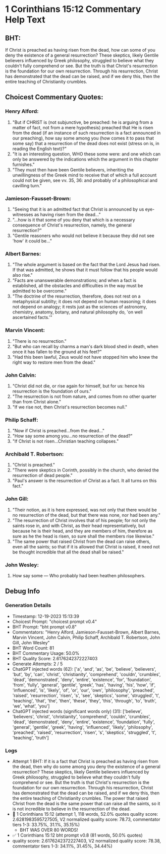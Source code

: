# 1 Corinthians 15:12 Commentary Help Text

## BHT:
If Christ is preached as having risen from the dead, how can some of you deny the existence of a general resurrection? These skeptics, likely Gentile believers influenced by Greek philosophy, struggled to believe what they couldn't fully comprehend or see. But the truth is that Christ's resurrection is the foundation for our own resurrection. Through his resurrection, Christ has demonstrated that the dead can be raised, and if we deny this, then the entire teaching of Christianity crumbles.

## Choicest Commentary Quotes:
### Henry Alford:
1. "But if CHRIST is (not subjunctive, be preached: he is arguing from a matter of fact, not from a mere hypothesis) preached that He is risen from the dead (if an instance of such resurrection is a fact announced in our preaching), how say some among you (how comes it to pass that some say) that a resurrection of the dead does not exist (stress on is, in reading the English text)?"
2. "It is an interesting question, WHO these some were: and one which can only be answered by the indications which the argument in this chapter furnishes."
3. "They must then have been Gentile believers, inheriting the unwillingness of the Greek mind to receive that of which a full account could not be given, see vv. 35, 36: and probably of a philosophical and cavilling turn."

### Jamieson-Fausset-Brown:
1. "Seeing that it is an admitted fact that Christ is announced by us eye-witnesses as having risen from the dead..."
2. "...how is it that some of you deny that which is a necessary consequence of Christ's resurrection, namely, the general resurrection?"
3. "Gentile reasoners who would not believe it because they did not see 'how' it could be..."

### Albert Barnes:
1. "The whole argument is based on the fact that the Lord Jesus had risen. If that was admitted, he shows that it must follow that his people would also rise."
2. "Facts are unanswerable demonstrations; and when a fact is established, all the obstacles and difficulties in the way must be admitted to be overcome."
3. "The doctrine of the resurrection, therefore, does not rest on a metaphysical subtilty; it does not depend on human reasoning; it does not depend on analogy; it rests just as the sciences of astronomy, chemistry, anatomy, botany, and natural philosophy do, 'on well ascertained facts.'"

### Marvin Vincent:
1. "There is no resurrection." 
2. "But who can recall by charms a man's dark blood shed in death, when once it has fallen to the ground at his feet?"
3. "Had this been lawful, Zeus would not have stopped him who knew the right way to restore men from the dead."

### John Calvin:
1. "Christ did not die, or rise again for himself, but for us: hence his resurrection is the foundation of ours."
2. "The resurrection is not from nature, and comes from no other quarter than from Christ alone."
3. "If we rise not, then Christ's resurrection becomes null."

### Philip Schaff:
1. "Now if Christ is preached...from the dead..."
2. "How say some among you...no resurrection of the dead?"
3. "If Christ is not risen...Christian teaching collapses."

### Archibald T. Robertson:
1. "Christ is preached."
2. "There were skeptics in Corinth, possibly in the church, who denied the resurrection of dead people."
3. "Paul's answer is the resurrection of Christ as a fact. It all turns on this fact."

### John Gill:
1. "Their notion, as it is here expressed, was not only that there would be no resurrection of the dead, but that there was none, nor had been any."
2. "The resurrection of Christ involves that of his people; for not only the saints rose in, and with Christ, as their head representatively, but because he is their head, and they are members of him, therefore as sure as he the head is risen, so sure shall the members rise likewise."
3. "The same power that raised Christ from the dead can raise others, even all the saints; so that if it is allowed that Christ is raised, it need not be thought incredible that all the dead shall be raised."

### John Wesley:
1. How say some — Who probably had been heathen philosophers.



## Debug Info
### Generation Details
- Timestamp: 12-19-2023 15:13:39
- Choicest Prompt: "choicest prompt v0.4"
- BHT Prompt: "bht prompt v0.8"
- Commentators: "Henry Alford, Jamieson-Fausset-Brown, Albert Barnes, Marvin Vincent, John Calvin, Philip Schaff, Archibald T. Robertson, John Gill, John Wesley"
- BHT Word Count: 81
- BHT Commentary Usage: 50.0%
- BHT Quality Score: 2.6176242372227403
- Generate Attempts: 2 / 5
- ChatGPT injected words (62):
	['a', 'and', 'as', 'be', 'believe', 'believers', 'but', 'by', 'can', 'christ', 'christianity', 'comprehend', 'couldn', 'crumbles', 'dead', 'demonstrated', 'deny', 'entire', 'existence', 'for', 'foundation', 'from', 'fully', 'general', 'gentile', 'greek', 'has', 'having', 'his', 'how', 'if', 'influenced', 'is', 'likely', 'of', 'or', 'our', 'own', 'philosophy', 'preached', 'raised', 'resurrection', 'risen', 's', 'see', 'skeptics', 'some', 'struggled', 't', 'teaching', 'that', 'the', 'then', 'these', 'they', 'this', 'through', 'to', 'truth', 'we', 'what', 'you']
- ChatGPT injected words (significant words only) (31):
	['believe', 'believers', 'christ', 'christianity', 'comprehend', 'couldn', 'crumbles', 'dead', 'demonstrated', 'deny', 'entire', 'existence', 'foundation', 'fully', 'general', 'gentile', 'greek', 'having', 'influenced', 'likely', 'philosophy', 'preached', 'raised', 'resurrection', 'risen', 's', 'skeptics', 'struggled', 't', 'teaching', 'truth']

### Logs
- Attempt 1 BHT: If it is a fact that Christ is preached as having risen from the dead, then why do some among you deny the existence of a general resurrection? These skeptics, likely Gentile believers influenced by Greek philosophy, struggled to believe what they couldn't fully comprehend or see. But the truth is that Christ's resurrection is the foundation for our own resurrection. Through his resurrection, Christ has demonstrated that the dead can be raised, and if we deny this, then the entire teaching of Christianity crumbles. The power that raised Christ from the dead is the same power that can raise all the saints, so it is not incredible to believe in the resurrection of the dead.
- 🔄 1 Corinthians 15:12 (attempt 1, 118 words, 52.0% quotes quality score: 2.6281983595727505, V2 normalized quality score: 78.73, commentator tiers 1-3: 33.75%, 31.1%, 35.15%) 
	- BHT WAS OVER 80 WORDS!
- ✅ 1 Corinthians 15:12 bht prompt v0.8 (81 words, 50.0% quotes)
- quality score: 2.6176242372227403, V2 normalized quality score: 78.38, commentator tiers 1-3: 34.11%, 31.45%, 34.44%)